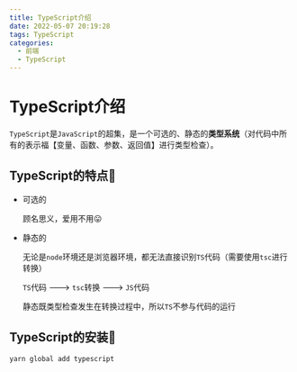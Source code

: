 ```yaml
---
title: TypeScript介绍
date: 2022-05-07 20:19:28
tags: TypeScript
categories:
  - 前端
  - TypeScript
---
```


# TypeScript介绍

`TypeScript`是`JavaScript`的超集，是一个可选的、静态的**类型系统**（对代码中所有的表示福【变量、函数、参数、返回值】进行类型检查）。

## TypeScript的特点💪

- 可选的

  顾名思义，爱用不用😛

- 静态的

  无论是`node`环境还是浏览器环境，都无法直接识别`TS`代码（需要使用`tsc`进行转换）

  `TS`代码 ---> `tsc`转换 ---> `JS`代码

  静态既类型检查发生在转换过程中，所以`TS`不参与代码的运行

## TypeScript的安装💠

```
yarn global add typescript
```
